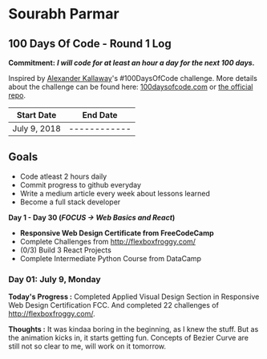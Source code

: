 # Sourabh Parmar 

## 100 Days Of Code - Round 1 Log

**Commitment:** **_I will code for at least an hour a day for the next 100 days._**

Inspired by [Alexander Kallaway](https://twitter.com/ka11away)'s #100DaysOfCode challenge. More details about the challenge can be found here: [100daysofcode.com](http://100daysofcode.com/) or [the official repo](https://github.com/Kallaway/100-days-of-code).

| Start Date   | End Date     |
| ------------ | ------------ |
| July 9, 2018 | ------------ |

## Goals

* Code atleast 2 hours daily
* Commit progress to github everyday
* Write a medium article every week about lessons learned
* Become a full stack developer

**Day 1 - Day 30 (***FOCUS -> Web Basics and React***)**
*  **Responsive Web Design Certificate from FreeCodeCamp**
*  Complete Challenges from http://flexboxfroggy.com/
* (0/3) Build 3 React Projects
* Complete Intermediate Python Course from DataCamp

### Day 01: July 9, Monday

**Today's Progress :** Completed Applied Visual Design Section in Responsive Web Design Certification FCC. And completed 22 challenges of http://flexboxfroggy.com/.

**Thoughts :** It was kindaa boring in the beginning, as I knew the stuff. But as the animation kicks in, it starts getting fun. Concepts of Bezier Curve are still not so clear to me, will work on it tomorrow.
